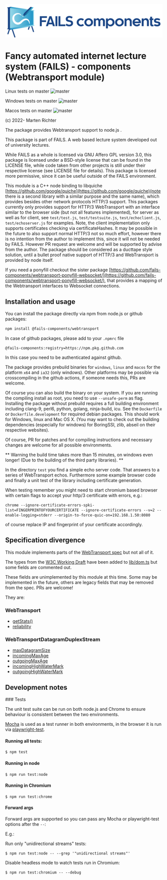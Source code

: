 !["FAILS logo"](failslogo.svg)
# Fancy automated internet lecture system (**FAILS**) - components (Webtransport module)

Linux tests on master ![master](https://github.com/fails-components/webtransport/actions/workflows/libtest-linux.yml/badge.svg?branch=master)

Windows tests on master ![master](https://github.com/fails-components/webtransport/actions/workflows/libtest-windows.yml/badge.svg?branch=master)

Macos tests on master ![master](https://github.com/fails-components/webtransport/actions/workflows/libtest-macos.yml/badge.svg?branch=master)

(c) 2022- Marten Richter

The package provides Webtransport support to node.js .

This package is part of FAILS.
A web based lecture system developed out of university lectures.

While FAILS as a whole is licensed via GNU Affero GPL version 3.0, this package is licensed under a BSD-style license that can be found in the LICENSE file, while code taken from other projects is still under their respective license (see LICENSE file for details).
This package is licensed more permissive, since it can be useful outside of the FAILS environment.

This module is a C++ node binding to libquiche [https://github.com/google/quiche](https://github.com/google/quiche)(note there is a second library with a similar purpose and the same name), which provides besides other network protocols HTTP/3 support.
This packages currently only provides support for HTTP/3 WebTransport with an interface similar to the browser side (but not all features implemented), for server as well as for client, see `test/test.js`, `test/testsuite.js`, `test/echoclient.js`, `test/echoserver.js`  for examples.
Note, the client implementation only supports certificates checking via certificateHashes.
It may be possible in the future to also support normal HTTP/3 not so much effort, however there is no intention from the author to implement this, since it will not be needed by FAILS. However PR request are welcome and will be supported by advise from the author.
The package should be considered as a ducttape style solution, until a bullet proof native support of HTTP/3 and WebTransport is provided by node itself.

If you need a ponyfill checkout the sister package [https://github.com/fails-components/webtransport-ponyfill-websocket/](https://github.com/fails-components/webtransport-ponyfill-websocket/),
that provides a mapping of the Webtransport interfaces to Websocket connections.



## Installation and usage
You can install the package directly via npm from node.js or github packages:

```bash
npm install @fails-components/webtransport
```
In case of github packages, please add to your `.npmrc` file
```
@fails-components:registry=https://npm.pkg.github.com
```
In this case you need to be authenticated against github.

The package provides prebuild binaries for `windows`, `linux` and `macos` for the platform `x64` and `ia32` (only windows).
Other platforms may be possible via crosscompiling in the github actions, if someone needs this, PRs are welcome.

Of course you can also build the binary on your system.
If you are running the compiling install as root, you need to use `--unsafe-perm` as flag.
Installing the package without prebuild requires a full building environment including clang-9, perl6, python, golang,  ninja-build, icu. See the `Dockerfile` or `Dockerfile.development` for required debian packages.
This should work for Windows, linux and Mac OS X.
(You may want to check out the building dependencies (especially for windows) for BoringSSl, zlib, abseil on their respective websites).

Of course,  PR for patches and for compiling instructions and necessary changes are welcome for all possible environments.

** Warning the build time takes more than 15 minutes, on windows even longer! (Due to the building of the third party libraries). **

In the directory `test` you find a simple echo server code. That answers to a series of WebTransport echos. Furthermore some example browser code and finally a unit test of the library including certificate generation.

When testing remember you might need to start chromium based browser with certain flags to accept your http/3 certificate with errors, e.g.:
```
chrome --ignore-certificate-errors-spki-list=FINGERPRINTOFYOURCERTIFICATE --ignore-certificate-errors --v=2 --enable-logging=stderr --origin-to-force-quic-on=192.168.1.50:8080
```
of course replace IP and fingerprint of your certificate accordingly.

## Specification divergence

This module implements parts of the [WebTransport spec](https://datatracker.ietf.org/doc/html/draft-vvv-webtransport-quic-00) but not all of it.

The types from the [W3C Working Draft](https://www.w3.org/TR/webtransport/) have been added to [lib/dom.ts](https://github.com/fails-components/webtransport/blob/master/lib/dom.ts) but some fields are commented out.

These fields are unimplemented by this module at this time. Some may be implemented in the future, others are legacy fields that may be removed from the spec. PRs are welcome!

They are:

### WebTransport

* [getStats()](https://www.w3.org/TR/webtransport/#dom-webtransport-getstats)
* [reliability](https://www.w3.org/TR/webtransport/#dom-webtransport-reliability)

### WebTransportDatagramDuplexStream

* [maxDatagramSize](https://www.w3.org/TR/webtransport/#dom-webtransportdatagramduplexstream-maxdatagramsize)
* [incomingMaxAge](https://www.w3.org/TR/webtransport/#dom-webtransportdatagramduplexstream-incomingmaxage)
* [outgoingMaxAge](https://www.w3.org/TR/webtransport/#dom-webtransportdatagramduplexstream-outgoingmaxage)
* [incomingHighWaterMark](https://www.w3.org/TR/webtransport/#dom-webtransportdatagramduplexstream-incominghighwatermark)
* [outgoingHighWaterMark](https://www.w3.org/TR/webtransport/#dom-webtransportdatagramduplexstream-outgoinghighwatermark)

## Development notes

### Tests

The unit test suite can be run on both node.js and Chrome to ensure behaviour is consistent between the two environments.

[Mocha](https://www.npmjs.com/package/mocha) is used as a test runner in both environments, in the browser it is run via [playwright-test](https://www.npmjs.com/package/playwright-test).

#### Running all tests:

```console
$ npm test
```

#### Running in node

```console
$ npm run test:node
```

#### Running in Chromium

```console
$ npm run test:chrome
```

#### Forward args

Forward args are supported so you can pass any Mocha or playwright-test options after the `--`:

E.g.:

Run only "unidirectional streams" tests:

```console
$ npm run test:node -- --grep '"unidirectional streams"'
```

Disable headless mode to watch tests run in Chromium:

```console
$ npm run test:chromium -- --debug
```
